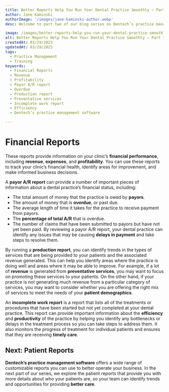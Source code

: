 ```yaml
---
title: Better Reports Help You Run Your Dental Practice Smoothly – Part 1
author: Jane Kaminski
authorImage: '/images/jane-kaminski-author.webp'
desc: Welcome to part two of our blog series on Dentech’s practice management software reports. After exploring financial reports in part one, we’re now diving into patient reports. These reports offer valuable insights into patient demographics, dental histories, and more, helping you enhance patient care and retention. Let’s explore the key patient reports in Dentech’s software.

image: /images/better-reports-help-you-run-your-dental-practice-smoothly-part-1.webp
alt: Better Reports Help You Run Your Dental Practice Smoothly – Part 1
createdAt: 03/29/2023
updatedAt: 03/29/2023
tags:
  - Practice Management
  - Training
keywords:
  - Financial Reports
  - Revenue
  - Profitability
  - Payor A/R report
  - Overdue
  - Production report
  - Preventative services
  - Incomplete work report
  - Efficiency
  - Dentech’s practice management software

---
```


# Financial Reports
These reports provide information on your clinic’s **financial performance**, including **revenue**, **expenses**, and **profitability**. You can use these reports to track your clinic’s financial health, identify areas for improvement, and make informed business decisions.

A **payor A/R report** can provide a number of important pieces of information about a dental practice’s financial status, including:
- The total amount of money that the practice is owed by **payors**.
- The amount of money that is **overdue**, or past due.
- The average length of time it takes for the practice to receive payment from payors.
- The **percentage of total A/R** that is overdue.
- The number of claims that have been submitted to payors but have not yet been paid.
By reviewing a payor A/R report, your dental practice can identify any issues that may be causing **delays in payment** and take steps to resolve them.

By running a **production report**, you can identify trends in the types of services that are being provided to your patients and the associated revenue generated. This can help you identify areas where the practice is doing well and areas where it may be able to improve. For example, if a lot of **revenue** is generated from **preventative services**, you may want to focus on promoting these services to your patients. On the other hand, if your practice is not generating much revenue from a particular category of services, you may want to consider whether you are offering the right mix of services to meet the needs of your **patient demographics**.

An **incomplete work report** is a report that lists all of the treatments or procedures that have been started but not yet completed at your dental practice. This report can provide important information about the **efficiency** and **productivity** of the practice by helping you identify any bottlenecks or delays in the treatment process so you can take steps to address them. It also monitors the progress of treatment for individual patients and ensures that they are receiving **timely care**.

## Next: Patient Reports
**Dentech’s practice management software** offers a wide range of customizable reports you can use to better operate your business. In the next part of our series, we explore the patient reports that provide you with more details about who your patients are, so your team can identify trends and opportunities for providing **better care**.
